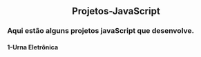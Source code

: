 <h2 align="center">Projetos-JavaScript</h2>
<h3>Aqui estão alguns projetos javaScript que desenvolve.</h3>

#### 1-Urna Eletrônica  
